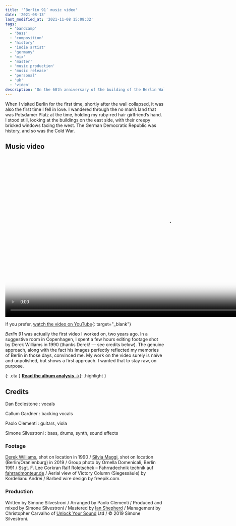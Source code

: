 ```yaml
---
title: '‘Berlin 91’ music video'
date: '2021-08-13'
last_modified_at: '2021-11-08 15:08:32'
tags:
  - 'bandcamp'
  - 'bass'
  - 'composition'
  - 'history'
  - 'indie artist'
  - 'germany'
  - 'mix'
  - 'master'
  - 'music production'
  - 'music release'
  - 'personal'
  - 'uk'
  - 'video'
description: 'On the 60th anniversary of the building of the Berlin Wall, I’ve decided to release the last video from the album ‘After 1989’.'
---
```

When I visited Berlin for the first time, shortly after the wall collapsed, it was also the first time I fell in love. I wandered through the no man’s land that was Potsdamer Platz at the time, holding my ruby-red hair girlfriend’s hand. I stood still, looking at the buildings on the east side, with their creepy bricked windows facing the west. The German Democratic Republic was history, and so was the Cold War.

## Music video

<video controls src="{{ site.url }}/assets/videos/music-video-berlin-91.mp4"
  poster="{{ site.url }}/assets/videos/music-video-berlin-91.jpg"
  width="1024">
  Sorry, your browser doesn't support embedded videos, but you can <a href="{{ site.url }}/assets/videos/music-video-berlin-91.mp4">download it</a> and watch it with your favorite video player.
</video>

If you prefer, [watch the video on YouTube](https://youtu.be/N0Sa-1Vqn6g){: target="_blank"}

_Berlin 91_ was actually the first video I worked on, two years ago. In a suggestive room in Copenhagen, I spent a few hours editing footage shot by Derek Williams in 1990 (thanks Derek! — see credits below). The genuine approach, along with the fact his images perfectly reflected my memories of Berlin in those days, convinced me. My work on the video surely is naïve and unpolished, but shows a first approach. I wanted that to stay raw, on purpose.

{: .cta }
[**Read the album analysis**&nbsp;&rarr;](/blog/after-1989/){: .highlight }

## Credits

Dan Ecclestone
: vocals

Callum Gardner
: backing vocals

Paolo Clementi
: guitars, viola

Simone Silvestroni
: bass, drums, synth, sound effects

### Footage

[Derek Williams](https://www.nr23.net/), shot on location in 1990 / [Silvia Maggi](https://silviamaggidesign.com/), shot on location (Berlin/Oranienburg) in 2019 / Group photo by Ornella Domenicali, Berlin 1991 / Ssgt. F. Lee Corkran Ralf Roletschek – Fahrradechnik technik auf [fahrradmonteur.de](https://www.fahrradmonteur.de/Fahrradtechnik_und_Fotografie) / Aerial view of Victory Column (Siegessäule) by Kordelianu Andrei / Barbed wire design by freepik.com.

### Production

Written by Simone Silvestroni / Arranged by Paolo Clementi / Produced and mixed by Simone Silvestroni / Mastered by [Ian Shepherd](https://en.wikipedia.org/wiki/Ian_Shepherd) / Management by Christopher Carvalho of [Unlock Your Sound](https://unlockyoursound.com/) Ltd / &copy;&nbsp;2019 Simone Silvestroni.